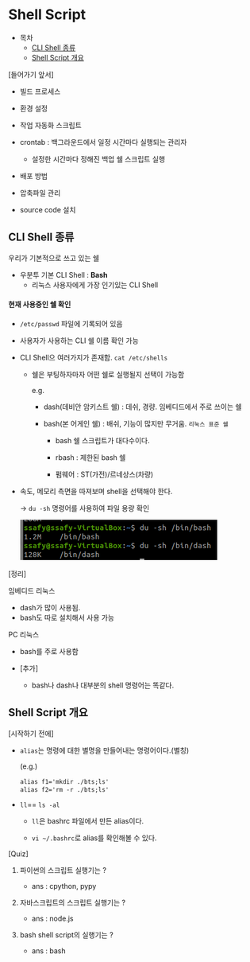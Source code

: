 # Shell Script

- 목차
    - [CLI Shell 종류](#cli-shell-종류)
    - [Shell Script 개요](#shell-script-개요)

[들어가기 앞서]

- 빌드 프로세스
- 환경 설정
- 작업 자동화 스크립트

- crontab : 백그라운드에서 일정 시간마다 실행되는 관리자
    - 설정한 시간마다 정해진 백업 쉘 스크립트 실행
- 배포 방법
- 압축파일 관리
- source code 설치    

## CLI Shell 종류

우리가 기본적으로 쓰고 있는 쉘

- 우분투 기본 CLI Shell : **Bash**
    - 리눅스 사용자에게 가장 인기있는 CLI Shell

#### 현재 사용중인 쉘 확인
- `/etc/passwd` 파일에 기록되어 있음
- 사용자가 사용하는 CLI 쉘 이름 확인 가능

- CLI Shell으 여러가지가 존재함.
    `cat /etc/shells`

    - 쉘은 부팅하자마자 어떤 쉘로 실행될지 선택이 가능함

        e.g.

        - dash(데비안 암키스트 쉘) : 데쉬, 경량. 임베디드에서 주로 쓰이는 쉘

        - bash(본 어게인 쉘) : 배쉬,  기능이 많지만 무거움. 
        `리눅스 표준 쉘`

            - bash 쉘 스크립트가 대다수이다.

            - rbash : 제한된 bash 쉘

            - 펌웨어 : ST(가전)/르네상스(차량)

- 속도, 메모리 측면을 따져보며 shell을 선택해야 한다.

    -> `du -sh` 명령어를 사용하여 파일 용량 확인

    ![Alt text](image.png)

[정리]

임베디드 리눅스 

- dash가 많이 사용됨.
- bash도 따로 설치해서 사용 가능

PC 리눅스
- bash를 주로 사용함

- [추가]

    - bash나 dash나 대부분의 shell 명령어는 똑같다.

## Shell Script 개요

[시작하기 전에]

- `alias`는 명령에 대한 별명을 만들어내는 명령어이다.(별칭)

    (e.g.)
    ```
    alias f1='mkdir ./bts;ls'
    alias f2='rm -r ./bts;ls'
    ```

- `ll`== `ls -al`

    - `ll`은 bashrc 파일에서 만든 alias이다.

    - `vi ~/.bashrc`로 alias를 확인해볼 수 있다.

[Quiz]

1. 파이썬의 스크립트 실행기는 ? 

    - ans : cpython, pypy

2. 자바스크립트의 스크립트 실행기는 ?

    - ans : node.js

3. bash shell script의 실행기는 ?

    - ans : bash